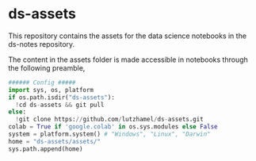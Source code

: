 # ds-assets
This repository contains the assets for the data science notebooks in the ds-notes repository.

The content in the assets folder is made accessible in notebooks through the following
preamble,
```python
###### Config #####
import sys, os, platform
if os.path.isdir("ds-assets"):
  !cd ds-assets && git pull
else:
  !git clone https://github.com/lutzhamel/ds-assets.git
colab = True if 'google.colab' in os.sys.modules else False
system = platform.system() # "Windows", "Linux", "Darwin"
home = "ds-assets/assets/"
sys.path.append(home) 
```

